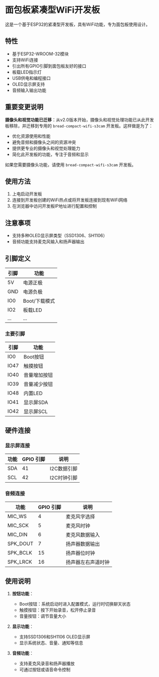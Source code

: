 # 面包板紧凑型WiFi开发板

这是一个基于ESP32的紧凑型开发板，具有WiFi功能，专为面包板使用设计。

## 特性

- 基于ESP32-WROOM-32模块
- 支持WiFi连接
- 引出所有GPIO引脚到面包板友好的接口
- 板载LED指示灯
- USB供电和编程接口
- OLED显示屏支持
- 音频输入输出功能

## 重要变更说明

**摄像头和视觉功能已迁移**：从v2.0版本开始，摄像头和视觉处理功能已从此开发板移除，并迁移到专用的 `bread-compact-wifi-s3cam` 开发板。这样做是为了：

- 优化资源使用和性能
- 避免音频和摄像头之间的资源冲突
- 提供更专业的摄像头和视觉处理能力
- 简化此开发板的功能，专注于音频和显示

如果您需要摄像头功能，请使用 `bread-compact-wifi-s3cam` 开发板。

## 使用方法

1. 上电启动开发板
2. 连接到开发板创建的WiFi热点或将开发板连接到现有WiFi网络
3. 在浏览器中访问开发板IP地址进行配置和控制

## 注意事项

- 支持多种OLED显示屏类型（SSD1306、SH1106）
- 音频功能支持麦克风输入和扬声器输出

## 引脚定义

| 引脚 | 功能 |
|------|------|
| 5V   | 电源正极 |
| GND  | 电源负极 |
| IO0  | Boot/下载模式 |
| IO2  | 板载LED |
| ... | ... |

### 主要引脚

| 引脚 | 功能 |
|------|------|
| IO0  | Boot按钮 |
| IO47 | 触摸按钮 |
| IO40 | 音量增加按钮 |
| IO39 | 音量减少按钮 |
| IO48 | 内置LED |
| IO41 | 显示屏SDA |
| IO42 | 显示屏SCL |

## 硬件连接

### 显示屏连接

| 功能 | GPIO 引脚 | 说明 |
|------|-----------|------|
| SDA  | 41        | I2C数据引脚 |
| SCL  | 42        | I2C时钟引脚 |

### 音频连接

| 功能 | GPIO 引脚 | 说明 |
|------|-----------|------|
| MIC_WS | 4 | 麦克风字选择 |
| MIC_SCK | 5 | 麦克风时钟 |
| MIC_DIN | 6 | 麦克风数据输入 |
| SPK_DOUT | 7 | 扬声器数据输出 |
| SPK_BCLK | 15 | 扬声器位时钟 |
| SPK_LRCK | 16 | 扬声器左右声道时钟 |

## 使用说明

1. **按钮功能**：
   - Boot按钮：系统启动时进入配置模式，运行时切换聊天状态
   - 触摸按钮：按下开始录音，松开停止录音
   - 音量按钮：调节音量大小

2. **显示功能**：
   - 支持SSD1306和SH1106 OLED显示屏
   - 显示系统状态、音量、通知等信息

3. **音频功能**：
   - 支持麦克风录音和扬声器播放
   - 可通过按钮或语音命令控制 